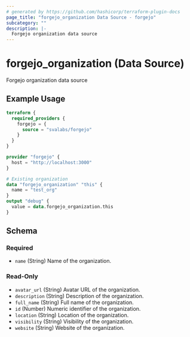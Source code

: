 ```yaml
---
# generated by https://github.com/hashicorp/terraform-plugin-docs
page_title: "forgejo_organization Data Source - forgejo"
subcategory: ""
description: |-
  Forgejo organization data source
---
```


# forgejo_organization (Data Source)

Forgejo organization data source

## Example Usage

```terraform
terraform {
  required_providers {
    forgejo = {
      source = "svalabs/forgejo"
    }
  }
}

provider "forgejo" {
  host = "http://localhost:3000"
}

# Existing organization
data "forgejo_organization" "this" {
  name = "test_org"
}
output "debug" {
  value = data.forgejo_organization.this
}
```

<!-- schema generated by tfplugindocs -->
## Schema

### Required

- `name` (String) Name of the organization.

### Read-Only

- `avatar_url` (String) Avatar URL of the organization.
- `description` (String) Description of the organization.
- `full_name` (String) Full name of the organization.
- `id` (Number) Numeric identifier of the organization.
- `location` (String) Location of the organization.
- `visibility` (String) Visibility of the organization.
- `website` (String) Website of the organization.
